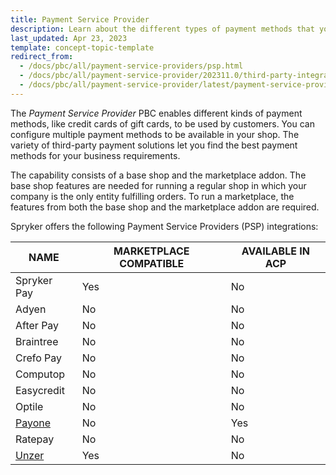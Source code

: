 ```yaml
---
title: Payment Service Provider
description: Learn about the different types of payment methods that you can configure for your store using the Spryker Payment Service Provider module.
last_updated: Apr 23, 2023
template: concept-topic-template
redirect_from:
  - /docs/pbc/all/payment-service-providers/psp.html
  - /docs/pbc/all/payment-service-provider/202311.0/third-party-integrations/payment-service-provider-integrations.html
  - /docs/pbc/all/payment-service-provider/latest/payment-service-provider.html
---
```


The *Payment Service Provider* PBC enables different kinds of payment methods, like credit cards of gift cards, to be used by customers. You can configure multiple payment methods to be available in your shop. The variety of third-party payment solutions let you find the best payment methods for your business requirements.

The capability consists of a base shop and the marketplace addon. The base shop features are needed for running a regular shop in which your company is the only entity fulfilling orders. To run a marketplace, the features from both the base shop and the marketplace addon are required.

Spryker offers the following Payment Service Providers (PSP) integrations:

| NAME | MARKETPLACE COMPATIBLE | AVAILABLE IN ACP |
| --- | --- | --- |
| Spryker Pay | Yes | No |
| Adyen | No | No |
| After Pay | No | No |
| Braintree | No | No |
| Crefo Pay | No | No |
| Computop | No | No |
| Easycredit | No | No |
| Optile | No | No |
| [Payone](/docs/pbc/all/payment-service-provider/{{page.version}}/base-shop/third-party-integrations/payone/app-composition-platform-integration/payone-acp-app.html) | No | Yes |
| Ratepay | No | No |
| [Unzer](/docs/pbc/all/payment-service-provider/{{page.version}}/base-shop/third-party-integrations/unzer/unzer.html) | Yes | No |

